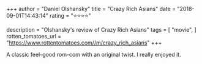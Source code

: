 +++
author = "Daniel Olshansky"
title = "Crazy Rich Asians"
date = "2018-09-01T14:43:14"
rating = "⭐⭐⭐⭐"

description = "Olshansky's review of Crazy Rich Asians"
tags = [
    "movie",
]
rotten_tomatoes_url = "https://www.rottentomatoes.com//m/crazy_rich_asians"
+++

A classic feel-good rom-com with an original twist. I really enjoyed it.
